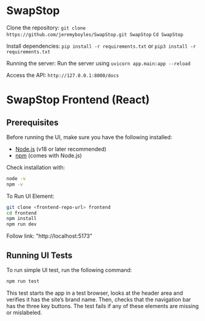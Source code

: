 # SwapStop

Clone the repository:
```git clone https://github.com/jeremyboyles/SwapStop.git SwapStop```
```Cd SwapStop```

Install dependencies:
```pip install -r requirements.txt```
or
```pip3 install -r requirements.txt```

Running the server:
Run the server using ```uvicorn app.main:app --reload```

Access the API:
```http://127.0.0.1:8000/docs```<br>



# SwapStop Frontend (React)


## Prerequisites

Before running the UI, make sure you have the following installed:

- [Node.js](https://nodejs.org/) (v18 or later recommended)
- [npm](https://www.npmjs.com/) (comes with Node.js)

Check installation with:

```bash
node -v
npm -v
```
To Run UI Element:
```bash
git clone <frontend-repo-url> frontend
cd frontend
npm install
npm run dev
```
Follow link: "http://localhost:5173"

## Running UI Tests

To run simple UI test, run the following command:

```bash
npm run test
```
This test starts the app in a test browser, looks at the header area and verifies it has the site’s brand name. Then, checks that the navigation bar has the three key buttons. The test fails if any of these elements are missing or mislabeled.